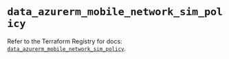 # `data_azurerm_mobile_network_sim_policy`

Refer to the Terraform Registry for docs: [`data_azurerm_mobile_network_sim_policy`](https://registry.terraform.io/providers/hashicorp/azurerm/4.11.0/docs/data-sources/mobile_network_sim_policy).
